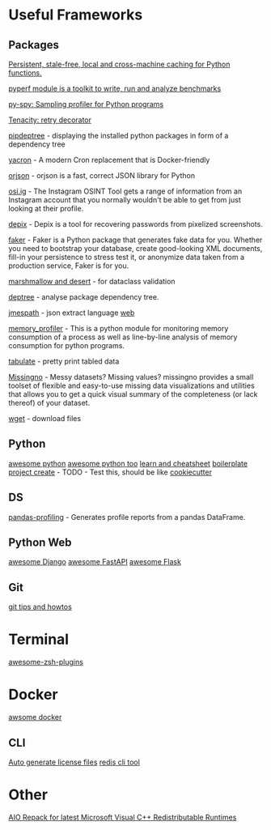 # Useful Frameworks

## Packages

[Persistent, stale-free, local and cross-machine caching for Python functions.](https://github.com/shaypal5/cachier)

[pyperf module is a toolkit to write, run and analyze benchmarks](https://github.com/vstinner/pyperf)

[py-spy: Sampling profiler for Python programs](https://github.com/benfred/py-spy)

[Tenacity: retry decorator](https://github.com/jd/tenacity)

[pipdeptree](https://github.com/naiquevin/pipdeptree) - displaying the installed python packages in form of a dependency tree

[yacron](https://github.com/gjcarneiro/yacron) - A modern Cron replacement that is Docker-friendly

[orjson](https://github.com/ijl/orjson) - orjson is a fast, correct JSON library for Python

[osi.ig](https://github.com/th3unkn0n/osi.ig) - The Instagram OSINT Tool gets a range of information from an Instagram account that you normally wouldn't be able to get from just looking at their profile.

[depix](https://github.com/beurtschipper/Depix) - Depix is a tool for recovering passwords from pixelized screenshots.

[faker](https://github.com/joke2k/faker) - Faker is a Python package that generates fake data for you. Whether you need to bootstrap your database, create good-looking XML documents, fill-in your persistence to stress test it, or anonymize data taken from a production service, Faker is for you.

[marshmallow and desert](https://gist.github.com/jessicachenfan/b956ee3d0710582254f81c50aa9f4812#file-step_5_with_desert-py) - for dataclass validation  

[deptree](https://github.com/sinoroc/deptree) - analyse package dependency tree.

[jmespath](https://pypi.org/project/jmespath/) - json extract language [web](https://jmespath.org/)

[memory_profiler](https://github.com/pythonprofilers/memory_profiler) - This is a python module for monitoring memory consumption of a process as well as line-by-line analysis of memory consumption for python programs. 

[tabulate](https://pypi.org/project/tabulate/) - pretty print tabled data 

[Missingno](https://github.com/ResidentMario/missingno) - Messy datasets? Missing values? missingno provides a small toolset of flexible and easy-to-use missing data visualizations and utilities that allows you to get a quick visual summary of the completeness (or lack thereof) of your dataset.

[wget](https://pypi.org/project/wget/) - download files


## Python

[awesome python](https://github.com/kirang89/pycrumbs)
[awesome python too](https://github.com/vinta/awesome-python)
[learn and cheatsheet](https://github.com/trekhleb/learn-python)
[boilerplate project create](https://github.com/tmrts/boilr) - TODO - Test this, should be like [cookiecutter](https://github.com/cookiecutter/cookiecutter)


## DS

[pandas-profiling](https://github.com/pandas-profiling/pandas-profiling) - Generates profile reports from a pandas DataFrame.

## Python Web

[awesome Django](https://github.com/wsvincent/awesome-django)
[awesome FastAPI](https://github.com/mjhea0/awesome-fastapi)
[awesome Flask](https://github.com/mjhea0/awesome-flask)

## Git

[git tips and howtos](https://github.com/git-tips/tips#readme)


# Terminal

[awesome-zsh-plugins](https://github.com/unixorn/awesome-zsh-plugins#readme)


# Docker

[awsome docker](https://github.com/veggiemonk/awesome-docker)


## CLI

[Auto generate license files](https://github.com/captainsafia/legit)
[redis cli tool](https://github.com/laixintao/iredis)


# Other

[AIO Repack for latest Microsoft Visual C++ Redistributable Runtimes](https://github.com/abbodi1406/vcredist)